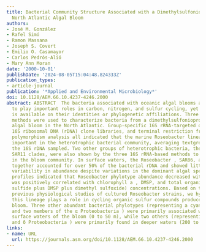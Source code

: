 ```yaml
---
title: Bacterial Community Structure Associated with a Dimethylsulfoniopropionate-Producing
  North Atlantic Algal Bloom
authors:
- José M. González
- Rafel Simó
- Ramon Massana
- Joseph S. Covert
- Emilio O. Casamayor
- Carlos Pedrós-Alió
- Mary Ann Moran
date: '2000-10-01'
publishDate: '2024-08-05T15:04:48.824333Z'
publication_types:
- article-journal
publication: '*Applied and Environmental Microbiology*'
doi: 10.1128/AEM.66.10.4237-4246.2000
abstract: ABSTRACT  The bacteria associated with oceanic algal blooms are acknowledged
  to play important roles in carbon, nitrogen, and sulfur cycling, yet little information
  is available on their identities or phylogenetic affiliations. Three culture-independent
  methods were used to characterize bacteria from a dimethylsulfoniopropionate (DMSP)-producing
  algal bloom in the North Atlantic. Group-specific 16S rRNA-targeted oligonucleotides,
  16S ribosomal DNA (rDNA) clone libraries, and terminal restriction fragment length
  polymorphism analysis all indicated that the marine Roseobacter lineage was numerically
  important in the heterotrophic bacterial community, averaging textgreater20% of
  the 16S rDNA sampled. Two other groups of heterotrophic bacteria, the SAR86 and
  SAR11 clades, were also shown by the three 16S rRNA-based methods to be abundant
  in the bloom community. In surface waters, the Roseobacter , SAR86, and SAR11 lineages
  together accounted for over 50% of the bacterial rDNA and showed little spatial
  variability in abundance despite variations in the dominant algal species. Depth
  profiles indicated that Roseobacter phylotype abundance decreased with depth and
  was positively correlated with chlorophyll a , DMSP, and total organic sulfur (dimethyl
  sulfide plus DMSP plus dimethyl sulfoxide) concentrations. Based on these data and
  previous physiological studies of cultured Roseobacter strains, we hypothesize that
  this lineage plays a role in cycling organic sulfur compounds produced within the
  bloom. Three other abundant bacterial phylotypes (representing a cyanobacterium
  and two members of the α Proteobacteria ) were primarily associated with chlorophyll-rich
  surface waters of the bloom (0 to 50 m), while two others (representing Cytophagales
  and δ Proteobacteria ) were primarily found in deeper waters (200 to 500 m).
links:
- name: URL
  url: https://journals.asm.org/doi/10.1128/AEM.66.10.4237-4246.2000
---
```

